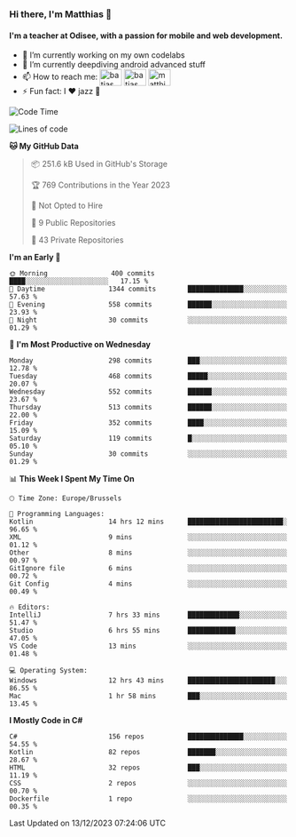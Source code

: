 ### Hi there, I'm Matthias 👋

#### I'm a teacher at Odisee, with a passion for mobile and web development.

- 🔭 I’m currently working on my own codelabs
- 🌱 I’m currently deepdiving android advanced stuff
- 📫 How to reach me: <a href="https://dev.to/batjas" target="_blank"><img align="center" src="https://raw.githubusercontent.com/rahuldkjain/github-profile-readme-generator/master/src/images/icons/Social/devto.svg" alt="batjas" height="30" width="40" /></a>
<a href="https://twitter.com/batjas" target="_blank"><img align="center" src="https://raw.githubusercontent.com/rahuldkjain/github-profile-readme-generator/master/src/images/icons/Social/twitter.svg" alt="batjas" height="30" width="40" /></a>
<a href="https://linkedin.com/in/matthiasdruwé" target="_blank"><img align="center" src="https://raw.githubusercontent.com/rahuldkjain/github-profile-readme-generator/master/src/images/icons/Social/linked-in-alt.svg" alt="matthiasdruwé" height="30" width="40" /></a>
- ⚡ Fun fact: I ❤ jazz 🎷


<!--START_SECTION:waka-->
![Code Time](http://img.shields.io/badge/Code%20Time-931%20hrs%2042%20mins-blue)

![Lines of code](https://img.shields.io/badge/From%20Hello%20World%20I%27ve%20Written-2.5%20million%20lines%20of%20code-blue)

**🐱 My GitHub Data** 

> 📦 251.6 kB Used in GitHub's Storage 
 > 
> 🏆 769 Contributions in the Year 2023
 > 
> 🚫 Not Opted to Hire
 > 
> 📜 9 Public Repositories 
 > 
> 🔑 43 Private Repositories 
 > 
**I'm an Early 🐤** 

```text
🌞 Morning                400 commits         ████░░░░░░░░░░░░░░░░░░░░░   17.15 % 
🌆 Daytime                1344 commits        ██████████████░░░░░░░░░░░   57.63 % 
🌃 Evening                558 commits         ██████░░░░░░░░░░░░░░░░░░░   23.93 % 
🌙 Night                  30 commits          ░░░░░░░░░░░░░░░░░░░░░░░░░   01.29 % 
```
📅 **I'm Most Productive on Wednesday** 

```text
Monday                   298 commits         ███░░░░░░░░░░░░░░░░░░░░░░   12.78 % 
Tuesday                  468 commits         █████░░░░░░░░░░░░░░░░░░░░   20.07 % 
Wednesday                552 commits         ██████░░░░░░░░░░░░░░░░░░░   23.67 % 
Thursday                 513 commits         ██████░░░░░░░░░░░░░░░░░░░   22.00 % 
Friday                   352 commits         ████░░░░░░░░░░░░░░░░░░░░░   15.09 % 
Saturday                 119 commits         █░░░░░░░░░░░░░░░░░░░░░░░░   05.10 % 
Sunday                   30 commits          ░░░░░░░░░░░░░░░░░░░░░░░░░   01.29 % 
```


📊 **This Week I Spent My Time On** 

```text
🕑︎ Time Zone: Europe/Brussels

💬 Programming Languages: 
Kotlin                   14 hrs 12 mins      ████████████████████████░   96.65 % 
XML                      9 mins              ░░░░░░░░░░░░░░░░░░░░░░░░░   01.12 % 
Other                    8 mins              ░░░░░░░░░░░░░░░░░░░░░░░░░   00.97 % 
GitIgnore file           6 mins              ░░░░░░░░░░░░░░░░░░░░░░░░░   00.72 % 
Git Config               4 mins              ░░░░░░░░░░░░░░░░░░░░░░░░░   00.49 % 

🔥 Editors: 
IntelliJ                 7 hrs 33 mins       █████████████░░░░░░░░░░░░   51.47 % 
Studio                   6 hrs 55 mins       ████████████░░░░░░░░░░░░░   47.05 % 
VS Code                  13 mins             ░░░░░░░░░░░░░░░░░░░░░░░░░   01.48 % 

💻 Operating System: 
Windows                  12 hrs 43 mins      ██████████████████████░░░   86.55 % 
Mac                      1 hr 58 mins        ███░░░░░░░░░░░░░░░░░░░░░░   13.45 % 
```

**I Mostly Code in C#** 

```text
C#                       156 repos           ██████████████░░░░░░░░░░░   54.55 % 
Kotlin                   82 repos            ███████░░░░░░░░░░░░░░░░░░   28.67 % 
HTML                     32 repos            ███░░░░░░░░░░░░░░░░░░░░░░   11.19 % 
CSS                      2 repos             ░░░░░░░░░░░░░░░░░░░░░░░░░   00.70 % 
Dockerfile               1 repo              ░░░░░░░░░░░░░░░░░░░░░░░░░   00.35 % 
```




 Last Updated on 13/12/2023 07:24:06 UTC
<!--END_SECTION:waka-->
